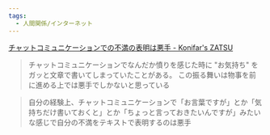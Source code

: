 ```yaml
---
tags:
  - 人間関係/インターネット
---
```

[チャットコミュニケーションでの不満の表明は悪手 - Konifar's ZATSU](https://konifar-zatsu.hatenadiary.jp/entry/2025/09/08/200939)

>チャットコミュニケーションでなんだか憤りを感じた時に "お気持ち" をガッと文章で書いてしまっていたことがある。
この振る舞いは物事を前に進める上では悪手でしかないと思っている

>自分の経験上、チャットコミュニケーションで「お言葉ですが」とか「気持ちだけ書いておくと」とか「ちょっと言っておきたいんですが」みたいな感じで自分の不満をテキストで表明するのは悪手

